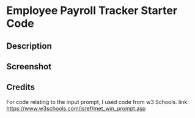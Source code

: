 # Employee Payroll Tracker Starter Code


## Description

## Screenshot

## Credits

For code relating to the input prompt, I used code from w3 Schools.
link: https://www.w3schools.com/jsref/met_win_prompt.asp



